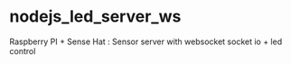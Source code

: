 # nodejs_led_server_ws
Raspberry PI + Sense Hat : Sensor server with websocket socket io + led control
